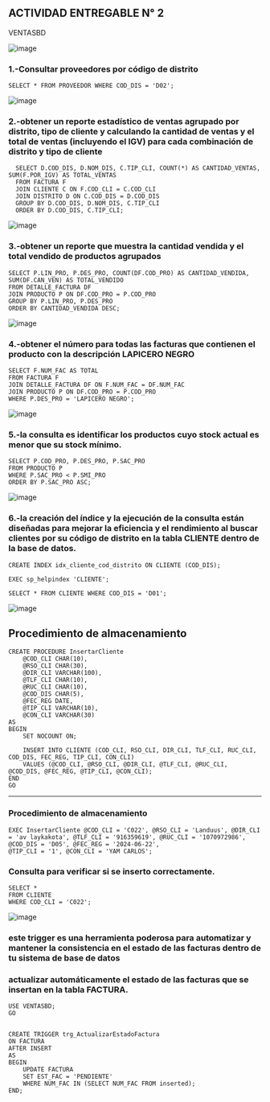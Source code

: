 ## ACTIVIDAD ENTREGABLE N° 2


VENTASBD

![image](https://github.com/lYAN170/Entregable-N1-BASE-Y-ESTRUCTURA-DE-DATOS/assets/169726463/771e99c4-c0ad-434f-b064-3d7a3534240c)



### 1.-Consultar proveedores por código de distrito

    SELECT * FROM PROVEEDOR WHERE COD_DIS = 'D02';

![image](https://github.com/lYAN170/Entregable-N1-BASE-Y-ESTRUCTURA-DE-DATOS/assets/169726463/4584389b-fb59-483a-a306-ed2f589e9dbe)


### 2.-obtener un reporte estadístico de ventas agrupado por distrito, tipo de cliente y calculando la cantidad de ventas y el total de ventas (incluyendo el IGV) para cada combinación de distrito y tipo de cliente

      SELECT D.COD_DIS, D.NOM_DIS, C.TIP_CLI, COUNT(*) AS CANTIDAD_VENTAS, SUM(F.POR_IGV) AS TOTAL_VENTAS
      FROM FACTURA F
      JOIN CLIENTE C ON F.COD_CLI = C.COD_CLI
      JOIN DISTRITO D ON C.COD_DIS = D.COD_DIS
      GROUP BY D.COD_DIS, D.NOM_DIS, C.TIP_CLI
      ORDER BY D.COD_DIS, C.TIP_CLI;

![image](https://github.com/lYAN170/Entregable-N1-BASE-Y-ESTRUCTURA-DE-DATOS/assets/169726463/4e4789bd-2cd3-43bd-a961-0cc58db99622)


### 3.-obtener un reporte que muestra la cantidad vendida y el total vendido de productos agrupados

    SELECT P.LIN_PRO, P.DES_PRO, COUNT(DF.COD_PRO) AS CANTIDAD_VENDIDA, SUM(DF.CAN_VEN) AS TOTAL_VENDIDO
    FROM DETALLE_FACTURA DF
    JOIN PRODUCTO P ON DF.COD_PRO = P.COD_PRO
    GROUP BY P.LIN_PRO, P.DES_PRO
    ORDER BY CANTIDAD_VENDIDA DESC;

![image](https://github.com/lYAN170/Entregable-N1-BASE-Y-ESTRUCTURA-DE-DATOS/assets/169726463/b34e8dc7-c7e5-40a2-ba1c-e174be5705f2)


### 4.-obtener el número para todas las facturas que contienen el producto con la descripción LAPICERO NEGRO

    SELECT F.NUM_FAC AS TOTAL
    FROM FACTURA F
    JOIN DETALLE_FACTURA DF ON F.NUM_FAC = DF.NUM_FAC
    JOIN PRODUCTO P ON DF.COD_PRO = P.COD_PRO
    WHERE P.DES_PRO = 'LAPICERO NEGRO';

![image](https://github.com/lYAN170/Entregable-N1-BASE-Y-ESTRUCTURA-DE-DATOS/assets/169726463/5544aed5-4d83-4d3c-9635-bfeaef9d6f45)


### 5.-la consulta es identificar los productos cuyo stock actual es menor que su stock mínimo.

    SELECT P.COD_PRO, P.DES_PRO, P.SAC_PRO
    FROM PRODUCTO P
    WHERE P.SAC_PRO < P.SMI_PRO
    ORDER BY P.SAC_PRO ASC;


![image](https://github.com/lYAN170/Entregable-N1-BASE-Y-ESTRUCTURA-DE-DATOS/assets/169726463/6a24595d-5b40-4b4d-b72f-5813b0f9fc30)

### 6.-la creación del índice y la ejecución de la consulta están diseñadas para mejorar la eficiencia y el rendimiento al buscar clientes por su código de distrito en la tabla CLIENTE dentro de la base de datos.

    CREATE INDEX idx_cliente_cod_distrito ON CLIENTE (COD_DIS);

    EXEC sp_helpindex 'CLIENTE';

    SELECT * FROM CLIENTE WHERE COD_DIS = 'D01';

![image](https://github.com/lYAN170/Entregable-N1-BASE-Y-ESTRUCTURA-DE-DATOS/assets/169726463/c47d60a7-5891-4aa9-a973-14a154858931)

## Procedimiento de almacenamiento


    CREATE PROCEDURE InsertarCliente
        @COD_CLI CHAR(10),
        @RSO_CLI CHAR(30),
        @DIR_CLI VARCHAR(100),
        @TLF_CLI CHAR(10),
        @RUC_CLI CHAR(10),
        @COD_DIS CHAR(5),
        @FEC_REG DATE,
        @TIP_CLI VARCHAR(10),
        @CON_CLI VARCHAR(30)
    AS
    BEGIN
        SET NOCOUNT ON;

        INSERT INTO CLIENTE (COD_CLI, RSO_CLI, DIR_CLI, TLF_CLI, RUC_CLI, COD_DIS, FEC_REG, TIP_CLI, CON_CLI)
        VALUES (@COD_CLI, @RSO_CLI, @DIR_CLI, @TLF_CLI, @RUC_CLI, @COD_DIS, @FEC_REG, @TIP_CLI, @CON_CLI);
    END
    GO

---

### Procedimiento de almacenamiento

    EXEC InsertarCliente @COD_CLI = 'C022', @RSO_CLI = 'Landuus', @DIR_CLI = 'av laykakota', @TLF_CLI = '916359619', @RUC_CLI = '1070972986', @COD_DIS = 'D05', @FEC_REG = '2024-06-22', 
    @TIP_CLI = '1', @CON_CLI = 'YAM CARLOS';

### Consulta para verificar si se inserto correctamente.

    SELECT *
    FROM CLIENTE
    WHERE COD_CLI = 'C022';

![image](https://github.com/lYAN170/Entregable-N1-BASE-Y-ESTRUCTURA-DE-DATOS/assets/169726463/c3d86277-8b22-49bf-9def-66a2c6f6c423)



### este trigger es una herramienta poderosa para automatizar y mantener la consistencia en el estado de las facturas dentro de tu sistema de base de datos


### actualizar automáticamente el estado de las facturas que se insertan en la tabla FACTURA.



    USE VENTASBD;
    GO


    CREATE TRIGGER trg_ActualizarEstadoFactura
    ON FACTURA
    AFTER INSERT
    AS
    BEGIN
        UPDATE FACTURA
        SET EST_FAC = 'PENDIENTE'
        WHERE NUM_FAC IN (SELECT NUM_FAC FROM inserted);
    END;




